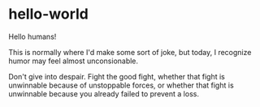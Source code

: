# hello-world

Hello humans!

This is normally where I'd make some sort of joke,
but today, I recognize humor may feel almost unconsionable.

Don't give into despair.
Fight the good fight,
whether that fight is unwinnable because of unstoppable forces,
or whether that fight is unwinnable because you already failed to prevent a loss.
